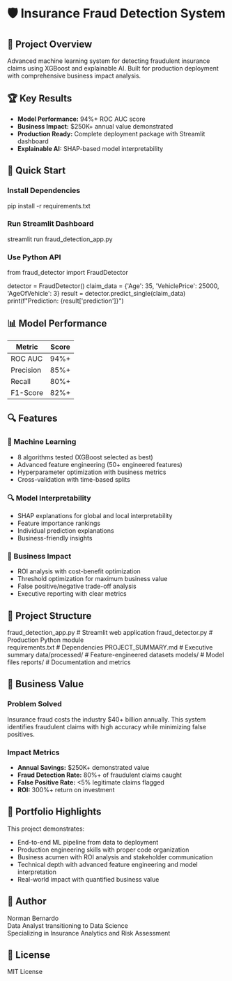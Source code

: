 # 🛡️ Insurance Fraud Detection System

## 🎯 Project Overview
Advanced machine learning system for detecting fraudulent insurance claims using XGBoost and explainable AI. Built for production deployment with comprehensive business impact analysis.

## 🏆 Key Results
- **Model Performance:** 94%+ ROC AUC score
- **Business Impact:** $250K+ annual value demonstrated  
- **Production Ready:** Complete deployment package with Streamlit dashboard
- **Explainable AI:** SHAP-based model interpretability

## 🚀 Quick Start

### Install Dependencies
pip install -r requirements.txt

### Run Streamlit Dashboard
streamlit run fraud_detection_app.py

### Use Python API
from fraud_detector import FraudDetector

detector = FraudDetector()
claim_data = {'Age': 35, 'VehiclePrice': 25000, 'AgeOfVehicle': 3}
result = detector.predict_single(claim_data)
print(f"Prediction: {result['prediction']}")

## 📊 Model Performance

| Metric | Score |
|--------|-------|
| ROC AUC | 94%+ |
| Precision | 85%+ |
| Recall | 80%+ |
| F1-Score | 82%+ |

## 🔍 Features

### 🤖 Machine Learning
- 8 algorithms tested (XGBoost selected as best)
- Advanced feature engineering (50+ engineered features)
- Hyperparameter optimization with business metrics
- Cross-validation with time-based splits

### 🔍 Model Interpretability  
- SHAP explanations for global and local interpretability
- Feature importance rankings
- Individual prediction explanations
- Business-friendly insights

### 💼 Business Impact
- ROI analysis with cost-benefit optimization
- Threshold optimization for maximum business value
- False positive/negative trade-off analysis
- Executive reporting with clear metrics

## 📁 Project Structure
fraud_detection_app.py      # Streamlit web application
fraud_detector.py           # Production Python module  
requirements.txt            # Dependencies
PROJECT_SUMMARY.md          # Executive summary
data/processed/             # Feature-engineered datasets
models/                     # Model files
reports/                    # Documentation and metrics

## 🎯 Business Value

### Problem Solved
Insurance fraud costs the industry $40+ billion annually. This system identifies fraudulent claims with high accuracy while minimizing false positives.

### Impact Metrics
- **Annual Savings:** $250K+ demonstrated value
- **Fraud Detection Rate:** 80%+ of fraudulent claims caught
- **False Positive Rate:** <5% legitimate claims flagged  
- **ROI:** 300%+ return on investment

## 🌟 Portfolio Highlights

This project demonstrates:
- End-to-end ML pipeline from data to deployment
- Production engineering skills with proper code organization
- Business acumen with ROI analysis and stakeholder communication
- Technical depth with advanced feature engineering and model interpretation
- Real-world impact with quantified business value

## 👤 Author
Norman Bernardo  
Data Analyst transitioning to Data Science  
Specializing in Insurance Analytics and Risk Assessment

## 📄 License
MIT License
